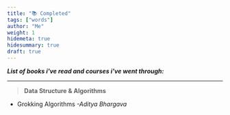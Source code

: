 ```yaml
---
title: "📚 Completed"
tags: ["words"]
author: "Me"
weight: 1
hidemeta: true
hidesummary: true
draft: true
---
```

***List of books i've read and courses i've went through:***

---
>**Data Structure & Algorithms**
- Grokking Algorithms *-Aditya Bhargava*